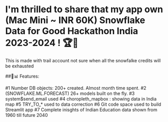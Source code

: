 # I'm thrilled to share that my app own (Mac Mini ~ INR 60K) Snowflake Data for Good Hackathon India 2023-2024 ! 🏆🎉
This is made with trail account not sure when all the snowfalke credits will be exhausted 

##🔗📊 Features:

#1️ Number DB objects: 200+ created. Almost month time spent.
#2️ (SNOWFLAKE.ML.FORECAST) 26+ models built on the fly.
#3️ system$send_email used
#4️ choropleth_mapbox : showing data in India map
#5️ TRY_TO_* used to data correction 
#6️ Git code space used to build Streamlit app
#7️ Complete inisghts of Indian Education data shown from 1960 till future 2040
